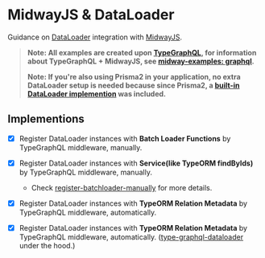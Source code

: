 # MidwayJS & DataLoader

Guidance on [DataLoader](https://github.com/graphql/dataloader) integration with [MidwayJS](https://github.com/midwayjs/midway).

> **Note: All examples are created upon [TypeGraphQL](https://typegraphql.com/), for information about TypeGraphQL + MidwayJS, see [midway-examples: graphql](https://github.com/midwayjs/midway-examples/tree/master/v2/demo-graphql).**
>
> **Note: If you're also using Prisma2 in your application, no extra DataLoader setup is needed because since Prisma2, a [built-in DataLoader implemention](https://github.com/prisma/prisma/blob/2.24.x/src/packages/client/src/runtime/Dataloader.ts) was included.**

## Implementions

- [x] Register DataLoader instances with **Batch Loader Functions** by TypeGraphQL middleware, manually.
- [x] Register DataLoader instances with **Service(like TypeORM findByIds)** by TypeGraphQL middleware, manually.
  - Check [register-batchloader-manually](./src/lib/register-batchloader-manually.ts) for more details.

- [x] Register DataLoader instances with **TypeORM Relation Metadata** by TypeGraphQL middleware, automatically.
- [x] Register DataLoader instances with **TypeORM Relation Metadata** by TypeGraphQL middleware, automatically. ([type-graphql-dataloader](type-graphql-dataloader) under the hood.)
